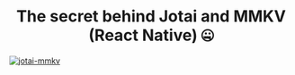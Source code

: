 <h1 align="center">
The secret behind Jotai and MMKV (React Native) 🤐
</h1>

<a href="https://github.com/enzomanuelmangano/jotai-mmkv"> 
  <img src="https://raw.githubusercontent.com/enzomanuelmangano/jotai-mmkv/main/.assets/thumbnail.png" title="jotai-mmkv">
</a>


